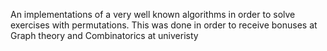 An implementations of a very well known algorithms in order to solve exercises with permutations. This was done in order to receive bonuses at Graph theory and Combinatorics at univeristy
